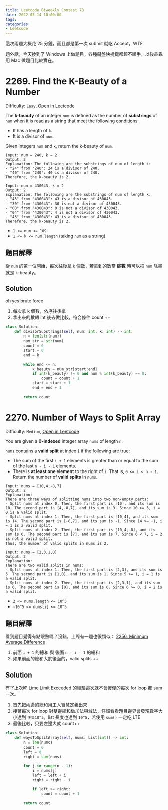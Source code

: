 ```yaml
---
title: Leetcode Biweekly Contest 78
date: 2022-05-14 10:00:00
tags:
categories:
- Leetcode
---
```


這次兩題大概花 25 分鐘，而且都是第一次 submit 就吃 Accept，WTF

題外話，今天換到了 Windows 上做題目，各種鍵盤快捷鍵都超不順手，以後乖乖用 Mac 做題目比較實在。

<!-- more -->

# 2269. Find the K-Beauty of a Number

Difficulty: `Easy`, [Open in Leetcode](https://leetcode.com/contest/biweekly-contest-78/problems/find-the-k-beauty-of-a-number/)

The **k-beauty** of an integer `num` is defined as the number of **substrings** of `num` when it is read as a string that meet the following conditions:

- It has a length of `k`.
- It is a divisor of `num`.

Given integers `num` and `k`, return the k-beauty of `num`.

```
Input: num = 240, k = 2
Output: 2
Explanation: The following are the substrings of num of length k:
- "24" from "240": 24 is a divisor of 240.
- "40" from "240": 40 is a divisor of 240.
Therefore, the k-beauty is 2.
```
```
Input: num = 430043, k = 2
Output: 2
Explanation: The following are the substrings of num of length k:
- "43" from "430043": 43 is a divisor of 430043.
- "30" from "430043": 30 is not a divisor of 430043.
- "00" from "430043": 0 is not a divisor of 430043.
- "04" from "430043": 4 is not a divisor of 430043.
- "43" from "430043": 43 is a divisor of 430043.
Therefore, the k-beauty is 2.
```
- `1 <= num <= 109`
- `1 <= k <= num.length` (taking `num` as a string)


## 題目解釋

從 `num` 的第一位開始，每次往後拿 `k` 個數，若拿到的數當 **除數** 時可以把 `num` 除盡就是 k-beauty。

## Solution

oh yes brute force

1. 每次拿 k 個數，依序往後拿
2. 拿出來的數轉 int 後去做比較，符合條件 count ++

```python
class Solution:
    def divisorSubstrings(self, num: int, k: int) -> int:
        n = len(str(num))
        num_str = str(num)
        count = 0
        start = 0
        end = k
        
        while end <= n:
            k_beauty = num_str[start:end]
            if int(k_beauty) != 0 and num % int(k_beauty) == 0:
                count = count + 1
            start = start + 1
            end = end + 1
            
        return count
```

# 2270. Number of Ways to Split Array

Difficulty: `Medium`, [Open in Leetcode](https://leetcode.com/contest/biweekly-contest-78/problems/number-of-ways-to-split-array/)

You are given a **0-indexed** integer array `nums` of length `n`.

`nums` contains a **valid split** at index `i` if the following are true:

- The sum of the first `i + 1` elements is greater than or equal to the sum of the last `n - i - 1` elements.
- There is **at least one element** to the right of `i`. That is, `0 <= i < n - 1`.
Return the number of **valid splits** in `nums`.

```
Input: nums = [10,4,-8,7]
Output: 2
Explanation: 
There are three ways of splitting nums into two non-empty parts:
- Split nums at index 0. Then, the first part is [10], and its sum is 10. The second part is [4,-8,7], and its sum is 3. Since 10 >= 3, i = 0 is a valid split.
- Split nums at index 1. Then, the first part is [10,4], and its sum is 14. The second part is [-8,7], and its sum is -1. Since 14 >= -1, i = 1 is a valid split.
- Split nums at index 2. Then, the first part is [10,4,-8], and its sum is 6. The second part is [7], and its sum is 7. Since 6 < 7, i = 2 is not a valid split.
Thus, the number of valid splits in nums is 2.
```
```
Input: nums = [2,3,1,0]
Output: 2
Explanation: 
There are two valid splits in nums:
- Split nums at index 1. Then, the first part is [2,3], and its sum is 5. The second part is [1,0], and its sum is 1. Since 5 >= 1, i = 1 is a valid split. 
- Split nums at index 2. Then, the first part is [2,3,1], and its sum is 6. The second part is [0], and its sum is 0. Since 6 >= 0, i = 2 is a valid split.
```

- `2 <= nums.length <= 10^5`
- `-10^5 <= nums[i] <= 10^5`

## 題目解釋

看到題目覺得有點眼熟嗎？沒錯，上周有一題也很類似：
[2256. Minimum Average Difference](https://leetcode.com/contest/biweekly-contest-77/problems/minimum-average-difference/)

1. 前面 `i + 1` 的總和 與 後面 `n - i - 1` 的總和
2. 如果前面的總和大於後面的，valid splits ++

## Solution

有了上次吃 Lime Limit Exceeded 的經驗這次就不會傻傻的每次 for loop 都 sum 一次。

1. 首先把兩邊的總和用工人智慧定義出來
2. 接著每次 for loop 對雙邊總和做加法與減法，仔細看看題目邊界會發現數字大小達到 `正負10^5`，list 長度也達到 `10^5`，若使用 `sum()` 一定吃 LTE
3. 最後比較，只要左邊大就 count++

```python
class Solution:
    def waysToSplitArray(self, nums: List[int]) -> int:
        n = len(nums)
        count = 0
        left = 0
        right = sum(nums)
        
        for j in range(n - 1):
            i = nums[j]
            left = left + i
            right = right - i

            if left >= right:
                count = count + 1
                        
        return count
```